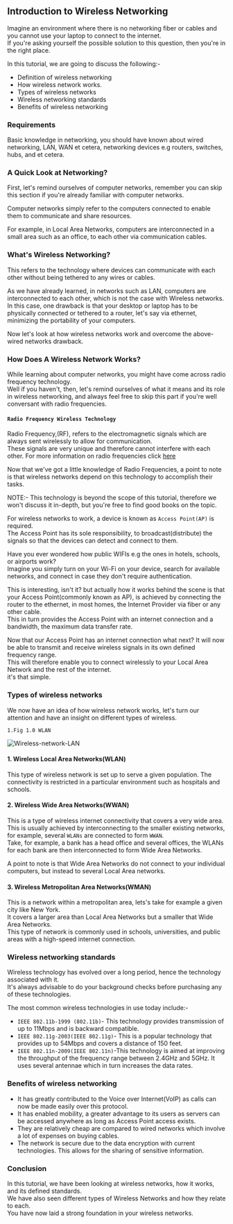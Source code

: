 ## Introduction to Wireless Networking 
Imagine an environment where there is no networking fiber or cables and you cannot use your laptop to connect to the internet.  
If you're asking yourself the possible solution to this question, then you're in the right place.  

In this tutorial, we are going to discuss the following:-
* Definition of wireless networking
* How wireless network works.
* Types of wireless networks
* Wireless networking standards  
* Benefits of wireless networking

### Requirements
Basic knowledge in networking, you should have known about wired networking, LAN, WAN et cetera, networking devices e.g routers, switches, hubs, and et cetera.  

### A Quick Look at Networking?
First, let's remind ourselves of computer networks, remember you can skip this section if you're already familiar with computer networks.  

Computer networks simply refer to the computers connected to enable them to communicate and share resources. 

For example, in Local Area Networks, computers are interconnected in a small area such as an office, to each other via communication cables.  

### What's Wireless Networking?

This refers to the technology where devices can communicate with each other without being tethered to any wires or cables.

As we have already learned, in networks such as LAN, computers are interconnected to each other, which is not the case with Wireless networks.  
In this case, one drawback is that your desktop or laptop has to be physically connected or tethered to a router, let's say via ethernet, minimizing the portability of your computers.  

Now let's look at how wireless networks work and overcome the above-wired networks drawback.  

### How Does A Wireless Network Works?

While learning about computer networks, you might have come across radio frequency technology.  
Well if you haven't, then, let's remind ourselves of what it means and its role in wireless networking, and always feel free to skip this part if you're well conversant with radio frequencies.

#### ```Radio Frequency Wireless Technology```
Radio Frequency,(RF), refers to the electromagnetic signals which are always sent wirelessly to allow for communication.  
These signals are very unique and therefore cannot interfere with each other.
For more information on radio frequencies click [here](https://eu.mouser.com/applications/rf-wireless-technology/#:~:text=A%20radio%20frequency%20(RF)%20signal,from%203kHz%20to%20300%20GHz.)

Now that we've got a little knowledge of Radio Frequencies, a point to note is that wireless networks depend on this technology to accomplish their tasks. 

NOTE:- This technology is beyond the scope of this tutorial, therefore we won't discuss it in-depth, but you're free to find good books on the topic.  

For wireless networks to work, a device is known as ```Access Point(AP)``` is required.  
The Access Point has its sole responsibility, to broadcast(distribute) the signals so that the devices can detect and connect to them.  

Have you ever wondered how public WIFIs e.g the ones in hotels, schools, or airports work?  
Imagine you simply turn on your Wi-Fi on your device, search for available networks, and connect in case they don't require authentication.   

This is interesting, isn't it? but actually how it works behind the scene is that your Access Point(commonly known as AP), is achieved by connecting the router to the ethernet, in most homes, the Internet Provider via fiber or any other cable.  
This in turn provides the Access Point with an internet connection and a bandwidth, the maximum data transfer rate.

Now that our Access Point has an internet connection what next? It will now be able to transmit and receive wireless signals in its own defined frequency range.    
This will therefore enable you to connect wirelessly to your Local Area Network and the rest of the internet.  
it's that simple.  

### Types of wireless networks

We now have an idea of how wireless network works, let's turn our attention and have an insight on different types of wireless.  

```1.Fig 1.0 WLAN```

![Wireless-network-LAN](/engineering-education/introduction-to-wireless-networks/wireless-network.jpg)


#### 1. Wireless Local Area Networks(WLAN)

This type of wireless network is set up to serve a given population. The connectivity is restricted in a particular environment such as hospitals and schools.  


#### 2. Wireless Wide Area Networks(WWAN)
This is a type of wireless internet connectivity that covers a very wide area.  
This is usually achieved by interconnecting to the smaller existing networks, for example, several ```WLANs``` are connected to form ```WWAN```.  
Take, for example, a bank has a head office and several offices, the WLANs for each bank are then interconnected to form Wide Area Networks. 

A point to note is that Wide Area Networks do not connect to your individual computers, but instead to several Local Area networks.  

#### 3. Wireless Metropolitan Area Networks(WMAN)
This is a network within a metropolitan area, lets's take for example a given city like New York.  
It covers a larger area than Local Area Networks but a smaller that Wide Area Networks.  
This type of network is commonly used in schools, universities, and public areas with a high-speed internet connection.  


### Wireless networking standards 

Wireless technology has evolved over a long period, hence the technology associated with it.  
It's always advisable to do your background checks before purchasing any of these technologies.   

The most common wireless technologies in use today include:-  
* ```IEEE 802.11b-1999 (802.11b)```- This technology provides transmission of up to 11Mbps and is backward compatible.  
* ```IEEE 802.11g-2003(IEEE 802.11g)```- This is a popular technology that provides up to 54Mbps and covers a distance of 150 feet.  
* ```IEEE 802.11n-2009(IEEE 802.11n)```-This technology is aimed at improving the throughput of the frequency range between 2.4GHz and 5GHz. It uses several antennae which in turn increases the data rates.  


### Benefits of wireless networking
* It has greatly contributed to the Voice over Internet(VoIP) as calls can now be made easily over this protocol.  
* It has enabled mobility, a greater advantage to its users as servers can be accessed anywhere as long as Access Point access exists.  
* They are relatively cheap are compared to wired networks which involve a lot of expenses on buying cables.  
* The network is secure due to the data encryption with current technologies. This allows for the sharing of sensitive information.


### Conclusion

In this tutorial, we have been looking at wireless networks, how it works, and its defined standards.  
We have also seen different types of Wireless Networks and how they relate to each.  
You have now laid a strong foundation in your wireless networks.  